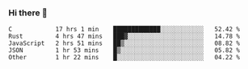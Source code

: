 ### Hi there 👋

<!--
**WShiBin/WShiBin** is a ✨ _special_ ✨ repository because its `README.md` (this file) appears on your GitHub profile.

Here are some ideas to get you started:

- 🔭 I’m currently working on ...
- 🌱 I’m currently learning ...
- 👯 I’m looking to collaborate on ...
- 🤔 I’m looking for help with ...
- 💬 Ask me about ...
- 📫 How to reach me: ...
- 😄 Pronouns: ...
- ⚡ Fun fact: ...
-->

<!--START_SECTION:waka-->
```text
C            17 hrs 1 min    █████████████░░░░░░░░░░░░   52.42 % 
Rust         4 hrs 47 mins   ███▓░░░░░░░░░░░░░░░░░░░░░   14.78 % 
JavaScript   2 hrs 51 mins   ██▒░░░░░░░░░░░░░░░░░░░░░░   08.82 % 
JSON         1 hr 53 mins    █▒░░░░░░░░░░░░░░░░░░░░░░░   05.82 % 
Other        1 hr 22 mins    █░░░░░░░░░░░░░░░░░░░░░░░░   04.22 % 
```
<!--END_SECTION:waka-->
